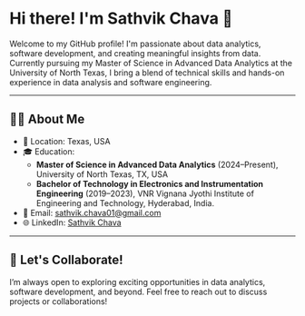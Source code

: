# Hi there! I'm Sathvik Chava 👋

Welcome to my GitHub profile! I'm passionate about data analytics, software development, and creating meaningful insights from data. Currently pursuing my Master of Science in Advanced Data Analytics at the University of North Texas, I bring a blend of technical skills and hands-on experience in data analysis and software engineering.

---

## 👨‍💻 About Me
- 📍 Location: Texas, USA
- 🎓 Education:
  - **Master of Science in Advanced Data Analytics** (2024–Present), University of North Texas, TX, USA
  - **Bachelor of Technology in Electronics and Instrumentation Engineering** (2019–2023), VNR Vignana Jyothi Institute of Engineering and Technology, Hyderabad, India.
- 📧 Email: [sathvik.chava01@gmail.com](mailto:sathvik.chava01@gmail.com)
- 🌐 LinkedIn: [Sathvik Chava](https://linkedin.com/in/sathvikchava)

---
## 🤝 Let's Collaborate!
I’m always open to exploring exciting opportunities in data analytics, software development, and beyond. Feel free to reach out to discuss projects or collaborations!
